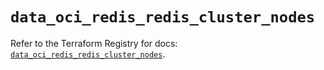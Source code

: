 # `data_oci_redis_redis_cluster_nodes`

Refer to the Terraform Registry for docs: [`data_oci_redis_redis_cluster_nodes`](https://registry.terraform.io/providers/oracle/oci/7.19.0/docs/data-sources/redis_redis_cluster_nodes).
